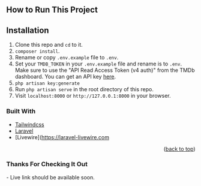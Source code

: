 ## How to Run This Project

## Installation

1. Clone this repo and `cd` to it.
2. `composer install`.
3. Rename or copy `.env.example` file to `.env`.
4. Set your `TMDB_TOKEN` in your `.env.example` file and rename is to `.env`. Make sure to use the "API Read Access Token (v4 auth)" from the TMDb dashboard. You can get an API key [here](https://www.themoviedb.org/documentation/api).
5. `php artisan key:generate`
6. Run `php artisan serve` in the root directory of this repo.
7. Visit `localhost:8000` or `http://127.0.0.1:8000` in your browser.

### Built With

* [Tailwindcss](tailwindcss.com)
* [Laravel](https://laravel.com)
* [Livewire](https://laravel-livewire.com

<p align="right">(<a href="#top">back to top</a>)</p>

<h3>Thanks For Checking It Out</h3>
- Live link should be available soon.
